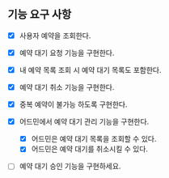 ## 기능 요구 사항

- [x] 사용자 예약을 조회한다.
- [x] 예약 대기 요청 기능을 구현한다.
- [x] 내 예약 목록 조회 시 예약 대기 목록도 포함한다.
- [x] 예약 대기 취소 기능을 구현한다.
- [x] 중복 예약이 불가능 하도록 구현한다.
- [x] 어드민에서 예약 대기 관리 기능을 구현한다.
  - [x] 어드민은 예약 대기 목록을 조회할 수 있다.
  - [x] 어드민은 예약 대기를 취소시킬 수 있다.
- [ ] 예약 대기 승인 기능을 구현하세요.

